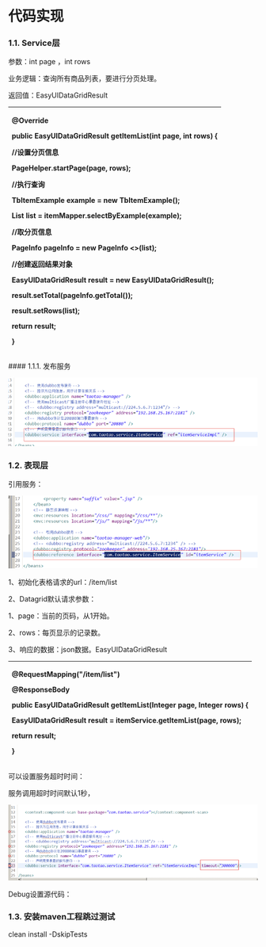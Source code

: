 # 代码实现



### 1.1. Service层

参数：int page ，int rows

业务逻辑：查询所有商品列表，要进行分页处理。

返回值：EasyUIDataGridResult

<table>
  <thead>
    <tr>
      <th style="text-align:left">
        <p>@Override</p>
        <p> <b>public</b> EasyUIDataGridResult getItemList(<b>int</b> page, <b>int</b> rows)
          {</p>
        <p>//设置分页信息</p>
        <p>PageHelper.startPage(page, rows);</p>
        <p>//执行查询</p>
        <p>TbItemExample example = <b>new</b> TbItemExample();</p>
        <p>List
          <TbItem>list = itemMapper.selectByExample(example);</p>
        <p>//取分页信息</p>
        <p>PageInfo
          <TbItem>pageInfo = <b>new</b> PageInfo
            <>(list);</p>
        <p>//创建返回结果对象</p>
        <p>EasyUIDataGridResult result = <b>new</b> EasyUIDataGridResult();</p>
        <p>result.setTotal(pageInfo.getTotal());</p>
        <p>result.setRows(list);</p>
        <p> <b>return</b> result;</p>
        <p>}</p>
      </th>
    </tr>
  </thead>
  <tbody></tbody>
</table>#### 1.1.1.                  发布服务

![](../../../.gitbook/assets/image%20%2832%29.png)

### 1.2. 表现层

引用服务：

![](../../../.gitbook/assets/image%20%28158%29.png)

1、初始化表格请求的url：/item/list

2、Datagrid默认请求参数：

1、page：当前的页码，从1开始。

2、rows：每页显示的记录数。

3、响应的数据：json数据。EasyUIDataGridResult

<table>
  <thead>
    <tr>
      <th style="text-align:left">
        <p>@RequestMapping("/item/list")</p>
        <p>@ResponseBody</p>
        <p> <b>public</b> EasyUIDataGridResult getItemList(Integer page, Integer rows)
          {</p>
        <p>EasyUIDataGridResult result = itemService.getItemList(page, rows);</p>
        <p> <b>return</b> result;</p>
        <p>}</p>
      </th>
    </tr>
  </thead>
  <tbody></tbody>
</table>可以设置服务超时时间：

服务调用超时时间默认1秒，

![](../../../.gitbook/assets/image%20%28105%29.png)

Debug设置源代码：



### 1.3. 安装maven工程跳过测试

clean install -DskipTests


